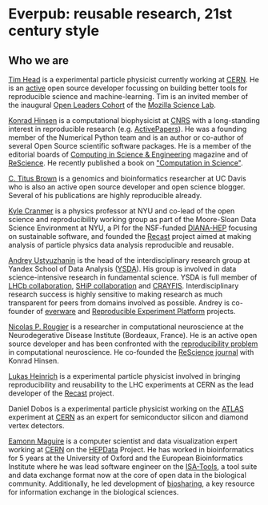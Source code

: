 # Everpub: reusable research, 21st century style

## Who we are

[Tim Head](https://betatim.github.io/) is a experimental particle
physicist currently working at [CERN](http://home.cern/). He is an
[active](https://github.com/betatim) open source developer focussing
on building better tools for reproducible science and
machine-learning.  Tim is an invited member of the inaugural 
[Open Leaders Cohort](https://www.mozillascience.org/wow-introducing-working-open-workshops-and-the-open-leaders-cohort)
of the [Mozilla Science Lab](https://www.mozillascience.org/about).

[Konrad Hinsen](http://dirac.cnrs-orleans.fr/~hinsen) is a
computational biophysicist at [CNRS](http://www.cnrs.fr/) with a
long-standing interest in reproducible research
(e.g. [ActivePapers](http://www.activepapers.org/)).  He was a
founding member of the Numerical Python team and is an author or
co-author of several Open Source scientific software packages. He is a
member of the editorial boards of
[Computing in Science & Engineering](https://www.computer.org/web/computingnow/cise)
magazine and of [ReScience](http://rescience.github.io/). He recently
published a book on
["Computation in Science"](http://computation-in-science.khinsen.net/).

[C. Titus Brown](https://impactstory.org/TitusBrown) is a genomics
and bioinformatics researcher at UC Davis who is also an active open
source developer and open science blogger.  Several of his publications
are highly reproducible already.

[Kyle Cranmer](http://theoryandpractice.org) is a physics professor
at NYU and co-lead of the open science and reproducibility working group
as part of the Moore-Sloan Data Science Environment at NYU, a PI for the
NSF-funded [DIANA-HEP](http://diana-hep.org) focusing on sustainable software, 
and founded the [Recast](https://github.com/recast-hep) project aimed at
making analysis of particle physics data analysis reproducible and reusable.

[Andrey Ustyuzhanin](https://github.com/anaderi) is the head of the interdisciplinary research group at Yandex School of Data Analysis ([YSDA](https://yandexdataschool.com)). His group is involved in data science-intensive research in fundamental science. YSDA is full member of [LHCb collaboration](http://lhcb.web.cern.ch/lhcb/), [SHiP collaboration](http://ship.web.cern.ch/ship/) and [CRAYFIS](http://crayfis.io). Interdisciplinary research success is highly sensitive to making research as much transparent for peers from domains involved as possible. Andrey is co-founder of [everware](http://everware.xyz) and [Reproducible Experiment Platform](https://github.com/yandex/rep) projects.

[Nicolas P. Rougier](http://www.labri.fr/perso/nrougier/) is a researcher in
computational neuroscience at the Neurodegerative Disease Institute (Bordeaux,
France). He is an active open source developer and has been confronted with the
[reproducibility problem](http://journal.frontiersin.org/article/10.3389/fncom.2015.00030/full) in computational neuroscience. He co-founded the
[ReScience journal](http://rescience.github.io) with Konrad Hinsen.

[Lukas Heinrich](https://github.com/lukasheinrich) is a experimental particle
physicist involved in bringing reproducibility and reusability to the LHC experiments at CERN as
the lead developer of the [Recast](https://github.com/recast-hep) project.

Daniel Dobos is a experimental particle physicist working on the [ATLAS](http://www.atlas.ch) experiment at [CERN](http://www.cern.ch) as an expert for semiconductor silicon and diamond vertex detectors.

[Eamonn Maguire](http://www.antarctic-design.co.uk) is a computer scientist and data visualization expert working at [CERN](http://www.cern.ch) on the [HEPData](http://www.hepdata.net) Project. He has worked in bioinformatics for 5 years at the University of Oxford and the European Bioinformatics Institute where he was lead software engineer on the [ISA-Tools](http://isa-tools.org), a tool suite and data exchange format now at the core of open data in the biological community. Additionally, he led development of [biosharing](http://biosharing.org), a key resource for information exchange in the biological sciences. 
